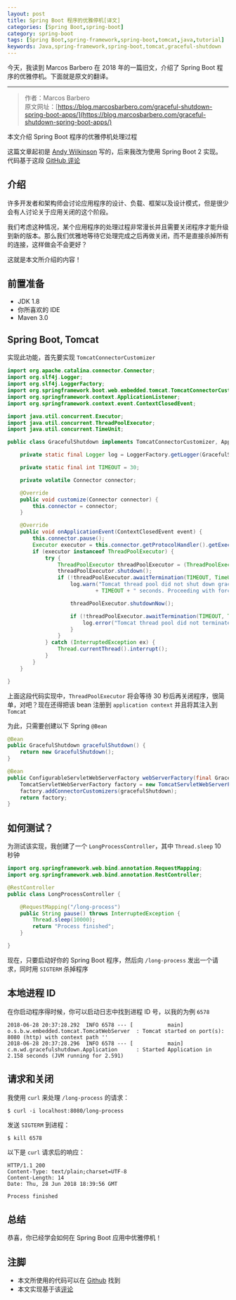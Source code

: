 ```yaml
---
layout: post
title: Spring Boot 程序的优雅停机[译文]
categories: [Spring Boot,spring-boot]
category: spring-boot
tags: [Spring Boot,spring-framework,spring-boot,tomcat,java,tutorial]
keywords: Java,spring-framework,spring-boot,tomcat,graceful-shutdown
---
```


今天，我读到 Marcos Barbero 在 2018 年的一篇旧文，介绍了 Spring Boot 程序的优雅停机。下面就是原文的翻译。

---

> 作者：Marcos Barbero<br/> 
> 原文网址：[https://blog.marcosbarbero.com/graceful-shutdown-spring-boot-apps/](https://blog.marcosbarbero.com/graceful-shutdown-spring-boot-apps/)

本文介绍 Spring Boot 程序的优雅停机处理过程

这篇文章起初是 [Andy Wilkinson](https://twitter.com/ankinson) 写的，后来我改为使用 Spring Boot 2 实现。 代码基于这段 [GitHub 评论](https://github.com/spring-projects/spring-boot/issues/4657#issuecomment-161354811)

## 介绍

许多开发者和架构师会讨论应用程序的设计、负载、框架以及设计模式，但是很少会有人讨论关于应用关闭的这个阶段。

我们考虑这种情况，某个应用程序的处理过程非常漫长并且需要关闭程序才能升级到新的版本。那么我们优雅地等待它处理完成之后再做关闭，而不是直接杀掉所有的连接，这样做会不会更好？

这就是本文所介绍的内容！

## 前置准备

- JDK 1.8
- 你所喜欢的 IDE
- Maven 3.0

## Spring Boot, Tomcat

实现此功能，首先要实现 `TomcatConnectorCustomizer`

```java
import org.apache.catalina.connector.Connector;
import org.slf4j.Logger;
import org.slf4j.LoggerFactory;
import org.springframework.boot.web.embedded.tomcat.TomcatConnectorCustomizer;
import org.springframework.context.ApplicationListener;
import org.springframework.context.event.ContextClosedEvent;

import java.util.concurrent.Executor;
import java.util.concurrent.ThreadPoolExecutor;
import java.util.concurrent.TimeUnit;

public class GracefulShutdown implements TomcatConnectorCustomizer, ApplicationListener<ContextClosedEvent> {

    private static final Logger log = LoggerFactory.getLogger(GracefulShutdown.class);

    private static final int TIMEOUT = 30;

    private volatile Connector connector;

    @Override
    public void customize(Connector connector) {
        this.connector = connector;
    }

    @Override
    public void onApplicationEvent(ContextClosedEvent event) {
        this.connector.pause();
        Executor executor = this.connector.getProtocolHandler().getExecutor();
        if (executor instanceof ThreadPoolExecutor) {
            try {
                ThreadPoolExecutor threadPoolExecutor = (ThreadPoolExecutor) executor;
                threadPoolExecutor.shutdown();
                if (!threadPoolExecutor.awaitTermination(TIMEOUT, TimeUnit.SECONDS)) {
                    log.warn("Tomcat thread pool did not shut down gracefully within "
                            + TIMEOUT + " seconds. Proceeding with forceful shutdown");

                    threadPoolExecutor.shutdownNow();

                    if (!threadPoolExecutor.awaitTermination(TIMEOUT, TimeUnit.SECONDS)) {
                        log.error("Tomcat thread pool did not terminate");
                    }
                }
            } catch (InterruptedException ex) {
                Thread.currentThread().interrupt();
            }
        }
    }

}
```

上面这段代码实现中，`ThreadPoolExecutor` 将会等待 30 秒后再关闭程序，很简单，对吧？现在还得把该 bean 注册到 `application context` 并且将其注入到 `Tomcat`

为此，只需要创建以下 Spring `@Bean`

```java
@Bean
public GracefulShutdown gracefulShutdown() {
    return new GracefulShutdown();
}

@Bean
public ConfigurableServletWebServerFactory webServerFactory(final GracefulShutdown gracefulShutdown) {
    TomcatServletWebServerFactory factory = new TomcatServletWebServerFactory();
    factory.addConnectorCustomizers(gracefulShutdown);
    return factory;
}
```

## 如何测试？

为测试该实现，我创建了一个 `LongProcessController`，其中 `Thread.sleep` 10 秒钟

```java
import org.springframework.web.bind.annotation.RequestMapping;
import org.springframework.web.bind.annotation.RestController;

@RestController
public class LongProcessController {

    @RequestMapping("/long-process")
    public String pause() throws InterruptedException {
        Thread.sleep(10000);
        return "Process finished";
    }

}
```

现在，只要启动好你的 Spring Boot 程序，然后向 `/long-process` 发出一个请求，同时用 `SIGTERM` 杀掉程序

## 本地进程 ID

在你启动程序得时候，你可以启动日志中找到进程 ID 号，以我的为例 `6578`

```
2018-06-28 20:37:28.292  INFO 6578 --- [           main] o.s.b.w.embedded.tomcat.TomcatWebServer  : Tomcat started on port(s): 8080 (http) with context path ''
2018-06-28 20:37:28.296  INFO 6578 --- [           main] c.m.wd.gracefulshutdown.Application      : Started Application in 2.158 seconds (JVM running for 2.591)
```

## 请求和关闭

我使用 `curl` 来处理 `/long-process` 的请求：

```
$ curl -i localhost:8080/long-process
```

发送 `SIGTERM` 到进程：

```
$ kill 6578
```

以下是 `curl` 请求后的响应：

```
HTTP/1.1 200
Content-Type: text/plain;charset=UTF-8
Content-Length: 14
Date: Thu, 28 Jun 2018 18:39:56 GMT

Process finished
```

## 总结

恭喜，你已经学会如何在 Spring Boot 应用中优雅停机！

## 注脚

- 本文所使用的代码可以在 [Github](https://github.com/weekly-drafts/graceful-shutdown-spring-boot) 找到
- 本文实现基于该[评论](https://github.com/spring-projects/spring-boot/issues/4657#issuecomment-161354811)
